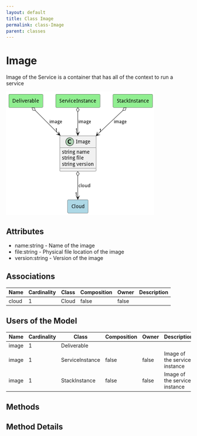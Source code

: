 ```yaml
---
layout: default
title: Class Image
permalink: class-Image
parent: classes
---
```


# Image

Image of the Service is a container that has all of the context to run a service

![Logical Diagram](./logical.png)

## Attributes

* name:string - Name of the image
* file:string - Physical file location of the image
* version:string - Version of the image


## Associations

| Name | Cardinality | Class | Composition | Owner | Description |
| --- | --- | --- | --- | --- | --- |
| cloud | 1 | Cloud | false | false |  |



## Users of the Model

| Name | Cardinality | Class | Composition | Owner | Description |
| --- | --- | --- | --- | --- | --- |
| image | 1 | Deliverable |  |  |  |
| image | 1 | ServiceInstance | false | false | Image of the service instance |
| image | 1 | StackInstance | false | false | Image of the service instance |





## Methods


<h2>Method Details</h2>
    

